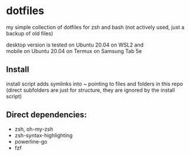 # dotfiles
my simple collection of dotfiles for zsh and bash (not actively used, just a backup of old files)

desktop version is tested on Ubuntu 20.04 on WSL2 and  
mobile on Ubuntu 20.04 on Termux on Samsung Tab 5e

## Install
install script adds symlinks into ~ pointing to files and folders in this repo  
(direct subfolders are just for structure, they are ignored by the install script)

## Direct dependencies:
 - zsh, oh-my-zsh
 - zsh-syntax-highlighting
 - powerline-go
 - fzf
